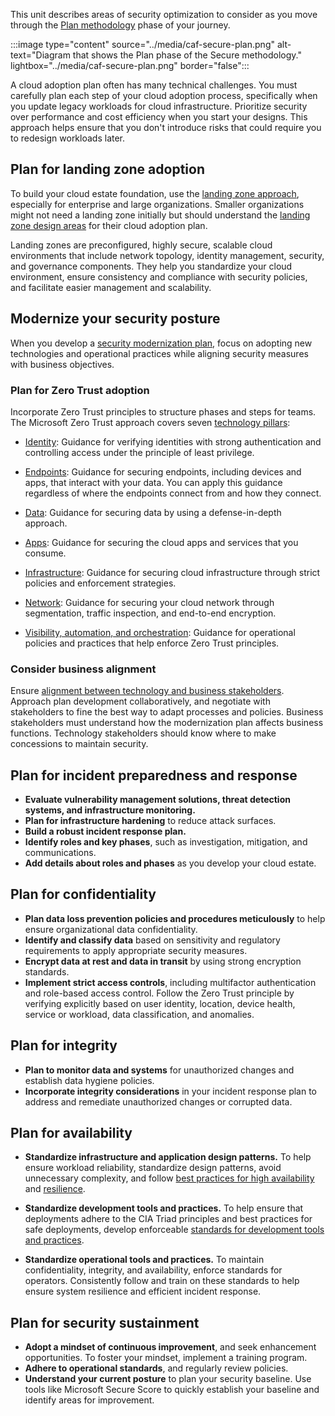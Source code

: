 This unit describes areas of security optimization to consider as you move through the [Plan methodology](/azure/cloud-adoption-framework/secure/plan/) phase of your journey.

:::image type="content" source="../media/caf-secure-plan.png" alt-text="Diagram that shows the Plan phase of the Secure methodology." lightbox="../media/caf-secure-plan.png" border="false":::

A cloud adoption plan often has many technical challenges. You must carefully plan each step of your cloud adoption process, specifically when you update legacy workloads for cloud infrastructure. Prioritize security over performance and cost efficiency when you start your designs. This approach helps ensure that you don't introduce risks that could require you to redesign workloads later.

## Plan for landing zone adoption

To build your cloud estate foundation, use the [landing zone approach](/azure/cloud-adoption-framework/secure/plan#plan-for-landing-zone-adoption), especially for enterprise and large organizations. Smaller organizations might not need a landing zone initially but should understand the [landing zone design areas](/azure/cloud-adoption-framework/ready/landing-zone/design-areas) for their cloud adoption plan.

Landing zones are preconfigured, highly secure, scalable cloud environments that include network topology, identity management, security, and governance components. They help you standardize your cloud environment, ensure consistency and compliance with security policies, and facilitate easier management and scalability.

## Modernize your security posture

When you develop a [security modernization plan](/azure/cloud-adoption-framework/secure/plan#security-posture-modernization), focus on adopting new technologies and operational practices while aligning security measures with business objectives.

### Plan for Zero Trust adoption

Incorporate Zero Trust principles to structure phases and steps for teams. The Microsoft Zero Trust approach covers seven [technology pillars](/azure/cloud-adoption-framework/secure/plan#zero-trust-technology-pillars):

- [Identity](/security/zero-trust/deploy/identity): Guidance for verifying identities with strong authentication and controlling access under the principle of least privilege.

- [Endpoints](/security/zero-trust/deploy/endpoints): Guidance for securing endpoints, including devices and apps, that interact with your data. You can apply this guidance regardless of where the endpoints connect from and how they connect.

- [Data](/security/zero-trust/deploy/data): Guidance for securing data by using a defense-in-depth approach.

- [Apps](/security/zero-trust/deploy/applications): Guidance for securing the cloud apps and services that you consume.

- [Infrastructure](/security/zero-trust/deploy/infrastructure): Guidance for securing cloud infrastructure through strict policies and enforcement strategies.

- [Network](/security/zero-trust/deploy/networks): Guidance for securing your cloud network through segmentation, traffic inspection, and end-to-end encryption.

- [Visibility, automation, and orchestration](/security/zero-trust/deploy/visibility-automation-orchestration): Guidance for operational policies and practices that help enforce Zero Trust principles.

### Consider business alignment

Ensure [alignment between technology and business stakeholders](/azure/cloud-adoption-framework/secure/plan#business-alignment). Approach plan development collaboratively, and negotiate with stakeholders to fine the best way to adapt processes and policies. Business stakeholders must understand how the modernization plan affects business functions. Technology stakeholders should know where to make concessions to maintain security.

## Plan for incident preparedness and response

- **Evaluate vulnerability management solutions, threat detection systems, and infrastructure monitoring.**
- **Plan for infrastructure hardening** to reduce attack surfaces.
- **Build a robust incident response plan.**
- **Identify roles and key phases**, such as investigation, mitigation, and communications.
- **Add details about roles and phases** as you develop your cloud estate.

## Plan for confidentiality

- **Plan data loss prevention policies and procedures meticulously** to help ensure organizational data confidentiality.
- **Identify and classify data** based on sensitivity and regulatory requirements to apply appropriate security measures.
- **Encrypt data at rest and data in transit** by using strong encryption standards.
- **Implement strict access controls**, including multifactor authentication and role-based access control. Follow the Zero Trust principle by verifying explicitly based on user identity, location, device health, service or workload, data classification, and anomalies.

## Plan for integrity

- **Plan to monitor data and systems** for unauthorized changes and establish data hygiene policies.
- **Incorporate integrity considerations** in your incident response plan to address and remediate unauthorized changes or corrupted data.

## Plan for availability

- **Standardize infrastructure and application design patterns.** To help ensure workload reliability, standardize design patterns, avoid unnecessary complexity, and follow [best practices for high availability](/azure/well-architected/reliability/redundancy) and [resilience](/azure/well-architected/reliability/self-preservation).

- **Standardize development tools and practices.** To help ensure that deployments adhere to the CIA Triad principles and best practices for safe deployments, develop enforceable [standards for development tools and practices](/azure/well-architected/operational-excellence/formalize-development-practices).
- **Standardize operational tools and practices.** To maintain confidentiality, integrity, and availability, enforce standards for operators. Consistently follow and train on these standards to help ensure system resilience and efficient incident response.

## Plan for security sustainment

- **Adopt a mindset of continuous improvement**, and seek enhancement opportunities. To foster your mindset, implement a training program.
- **Adhere to operational standards**, and regularly review policies.
- **Understand your current posture** to plan your security baseline. Use tools like Microsoft Secure Score to quickly establish your baseline and identify areas for improvement.